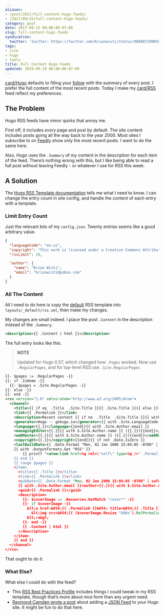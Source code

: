 ```yaml
---
aliases:
- /post/2017/full-content-hugo-feeds/
- /2017/09/15/full-content-hugo-feeds/
category: post
date: 2017-09-15 00:00:00-07:00
slug: full-content-hugo-feeds
syndication:
  twitter: 'twitter: https://twitter.com/brianwisti/status/908887290050527232'
tags:
- site
- hugo
- tools
title: Full Content Hugo Feeds
updated: 2019-09-19 00:00:00-07:00
---
```


[card/Hugo](../../../card/Hugo.md) defaults to filling your [follow](../../../follow.md) with the summary of every post. I prefer the full content of the most recent posts. Today I make my [card/RSS](../../../card/RSS.md) feed reflect my preferences.

## The Problem

Hugo RSS feeds have minor quirks that annoy me.

First off, it includes *every* page and post by default. The site content includes posts going all the way back to the year 2000. Most sites I subscribe to on [Feedly](https://feedly.com/) show only the most recent posts. I want to do the same here.

Also, Hugo uses the `.Summary` of my content in the description for each item of the feed. There’s nothing wrong with this, but I like being able to read a full post without leaving Feedly - or whatever I use for RSS this week.

## A Solution

The [Hugo RSS Template documentation](https://gohugo.io/templates/rss/) tells me what I need to know. I can change the entry count in site config, and handle the content of each entry with a template.

### Limit Entry Count

Just the relevant bits of my `config.json`. Twenty entries seems like a good arbitrary value.

````json
{
  "languageCode": "en-us",
  "copyright": "This work is licensed under a Creative Commons Attribution-ShareAlike 4.0 International License",
  "rssLimit": 20,

  "author": {
    "name": "Brian Wisti",
    "email": "brianwisti@pobox.com"
  }
}
````

### All The Content

All I need to do here is copy the [default](https://gohugo.io/templates/rss/#the-embedded-rss-xml) RSS template into `layouts/_default/rss.xml`, then make my changes.

My changes are small indeed. I place the post `.Content` in the description instead of the `.Summary`.

````xml
<description>{{ .Content | html }}</description>
````

The full entry looks like this.

 > 
 > **NOTE**
>
 > Updated for Hugo 0.57, which changed how `.Pages` worked. Now use `.RegularPages`, and for top-level RSS use `.Site.RegularPages`

````xml
{{- $pages := .RegularPages -}}
{{- if .IsHome -}}
  {{- $pages = .Site.RegularPages -}}
{{- else -}}
{{- end -}}
<rss version="2.0" xmlns:atom="http://www.w3.org/2005/Atom">
  <channel>
    <title>{{ if eq  .Title  .Site.Title }}{{ .Site.Title }}{{ else }}{{ with .Title }}{{.}} on {{ end }}{{ .Site.Title }}{{ end }}</title>
    <link>{{ .Permalink }}</link>
    <description>Recent content {{ if ne  .Title  .Site.Title }}{{ with .Title }}in {{.}} {{ end }}{{ end }}on {{ .Site.Title }}</description>
    <generator>Hugo -- gohugo.io</generator>{{ with .Site.LanguageCode }}
    <language>{{.}}</language>{{end}}{{ with .Site.Author.email }}
    <managingEditor>{{.}}{{ with $.Site.Author.name }} ({{.}}){{end}}</managingEditor>{{end}}{{ with .Site.Author.email }}
    <webMaster>{{.}}{{ with $.Site.Author.name }} ({{.}}){{end}}</webMaster>{{end}}{{ with .Site.Copyright }}
    <copyright>{{.}}</copyright>{{end}}{{ if not .Date.IsZero }}
    <lastBuildDate>{{ .Date.Format "Mon, 02 Jan 2006 15:04:05 -0700" | safeHTML }}</lastBuildDate>{{ end }}
    {{ with .OutputFormats.Get "RSS" }}
        {{ printf "<atom:link href=%q rel=\"self\" type=%q />" .Permalink .MediaType | safeHTML }}
    {{ end }}
    {{ range $pages }}
    <item>
      <title>{{ .Title }}</title>
      <link>{{ .Permalink }}</link>
      <pubDate>{{ .Date.Format "Mon, 02 Jan 2006 15:04:05 -0700" | safeHTML }}</pubDate>
      {{ with .Site.Author.email }}<author>{{.}}{{ with $.Site.Author.name }} ({{.}}){{end}}</author>{{end}}
      <guid>{{ .Permalink }}</guid>
      <description>
        {{- $coverImage := .Resources.GetMatch "cover*" -}}
        {{- if $coverImage -}}
          &lt;a href=&#34;{{ .Permalink }}&#34; title=&#34;{{ .Title }}&#34;&gt;
            &lt;img src=&#34;{{ ($coverImage.Resize "600x").RelPermalink }}&#34; alt=&#34;{{ .Title }}&#34;&gt;
          &lt;/a&gt;
        {{- end -}}
        {{ .Content | html }}
      </description>
    </item>
    {{ end }}
  </channel>
</rss>
````

That ought to do it.

### What Else?

What else I could do with the feed?

* This [RSS Best Practices Profile](http://www.rssboard.org/rss-profile) includes things I could tweak in my RSS   template, though that’s more about nice form than any urgent need.
* [Raymond Camden wrote a post](https://www.raymondcamden.com/2017/05/18/creating-a-json-feed-for-hugo/) about adding a [JSON Feed](https://jsonfeed.org/) to your Hugo site. It might be fun to do that here.